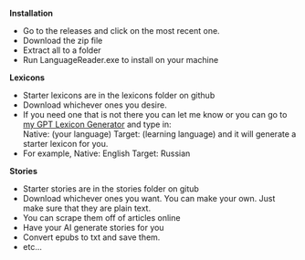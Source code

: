 <b>Installation</b><br>
<ul>
<li>Go to the releases and click on the most recent one.
<li>Download the zip file
<li>Extract all to a folder
<li>Run LanguageReader.exe to install on your machine
</ul>

<b>Lexicons</b> <br>
<ul>
<li>Starter lexicons are in the lexicons folder on github
<li>Download whichever ones you desire.
<li>If you need one that is not there you can let me know or you can go to <a href="https://chatgpt.com/g/g-68c7220a8fe48191b80dce95d540d045-json-lexicon-generator">my GPT Lexicon Generator</a> and type in:<br>
Native: (your language) Target: (learning language) and it will generate a starter lexicon for you.
<li>For example, Native: English Target: Russian
</ul>

<b>Stories</b><br>
<ul>
  <li> Starter stories are in the stories folder on gitub</li>
  <li>Download whichever ones you want. You can make your own. Just make sure that they are plain text.</li>
  <li>You can scrape them off of articles online</li>
  <li>Have your AI generate stories for you</li>
  <li>Convert epubs to txt and save them.</li>
  <li>etc...</li>
</ul>

